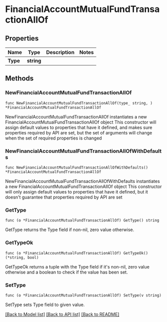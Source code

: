 # FinancialAccountMutualFundTransactionAllOf

## Properties

Name | Type | Description | Notes
------------ | ------------- | ------------- | -------------
**Type** | **string** |  | 

## Methods

### NewFinancialAccountMutualFundTransactionAllOf

`func NewFinancialAccountMutualFundTransactionAllOf(type_ string, ) *FinancialAccountMutualFundTransactionAllOf`

NewFinancialAccountMutualFundTransactionAllOf instantiates a new FinancialAccountMutualFundTransactionAllOf object
This constructor will assign default values to properties that have it defined,
and makes sure properties required by API are set, but the set of arguments
will change when the set of required properties is changed

### NewFinancialAccountMutualFundTransactionAllOfWithDefaults

`func NewFinancialAccountMutualFundTransactionAllOfWithDefaults() *FinancialAccountMutualFundTransactionAllOf`

NewFinancialAccountMutualFundTransactionAllOfWithDefaults instantiates a new FinancialAccountMutualFundTransactionAllOf object
This constructor will only assign default values to properties that have it defined,
but it doesn't guarantee that properties required by API are set

### GetType

`func (o *FinancialAccountMutualFundTransactionAllOf) GetType() string`

GetType returns the Type field if non-nil, zero value otherwise.

### GetTypeOk

`func (o *FinancialAccountMutualFundTransactionAllOf) GetTypeOk() (*string, bool)`

GetTypeOk returns a tuple with the Type field if it's non-nil, zero value otherwise
and a boolean to check if the value has been set.

### SetType

`func (o *FinancialAccountMutualFundTransactionAllOf) SetType(v string)`

SetType sets Type field to given value.



[[Back to Model list]](../README.md#documentation-for-models) [[Back to API list]](../README.md#documentation-for-api-endpoints) [[Back to README]](../README.md)


